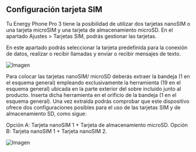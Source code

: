 ## Configuración tarjeta SIM

Tu Energy Phone Pro 3 tiene la posibilidad de utilizar dos tarjetas nanoSIM o una tarjeta microSIM y una tarjeta de almacenamiento microSD. En el apartado Ajustes > Tarjetas SIM, podrás gestionar las tarjetas.

En este apartado podrás seleccionar la tarjeta predefinida para la conexión de datos, realizar o recibir llamadas y enviar o recibir mensajes de texto.

![Imagen](http://static.energysistem.com/images/manuals/42436/58d2ad55dbd2a.jpg)

Para colocar las tarjetas nanoSIM/ microSD deberás extraer la bandeja (1 en el esquema general) empleando exclusivamente la herramienta (19 en el esquema general) ubicada en la parte exterior del sobre incluido junto al producto. Inserta dicha herramienta en el orificio de la bandeja (1 en el esquema general). Una vez extraída podrás comprobar que este dispositivo ofrece dos configuraciones posibles para el uso de las tarjetas SIM y de almacenamiento SD, como sigue:

Opción A: Tarjeta nanoSIM 1 + Tarjeta de almacenamiento microSD. 
Opción B: Tarjeta nanoSIM 1 + Tarjeta nanoSIM 2.

![Imagen](http://static.energysistem.com/images/manuals/42436/58d3d5e7e9384.jpg)

